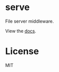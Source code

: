 
# serve

 File server middleware.

 View the [docs](http://godoc.org/github.com/gohttp/serve).

# License

 MIT